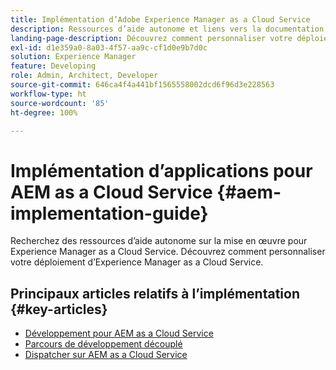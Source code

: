 ```yaml
---
title: Implémentation d’Adobe Experience Manager as a Cloud Service
description: Ressources d’aide autonome et liens vers la documentation sur l’implémentation d’Adobe Experience Manager as a Cloud Service
landing-page-description: Découvrez comment personnaliser votre déploiement d’Experience Manager as a Cloud Service.
exl-id: d1e359a0-8a03-4f57-aa9c-cf1d0e9b7d0c
solution: Experience Manager
feature: Developing
role: Admin, Architect, Developer
source-git-commit: 646ca4f4a441bf1565558002dcd6f96d3e228563
workflow-type: ht
source-wordcount: '85'
ht-degree: 100%

---
```



# Implémentation d’applications pour AEM as a Cloud Service {#aem-implementation-guide}

Recherchez des ressources d’aide autonome sur la mise en œuvre pour Experience Manager as a Cloud Service. Découvrez comment personnaliser votre déploiement d’Experience Manager as a Cloud Service.

## Principaux articles relatifs à l’implémentation {#key-articles}

* [Développement pour AEM as a Cloud Service](developing/introduction/development-guidelines.md)
* [Parcours de développement découplé](/help/journey-headless/developer/overview.md)
* [Dispatcher sur AEM as a Cloud Service](dispatcher/overview.md)
